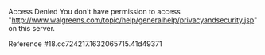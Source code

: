Access Denied
You don't have permission to access "http://www.walgreens.com/topic/help/generalhelp/privacyandsecurity.jsp" on this server.

Reference #18.cc724217.1632065715.41d49371